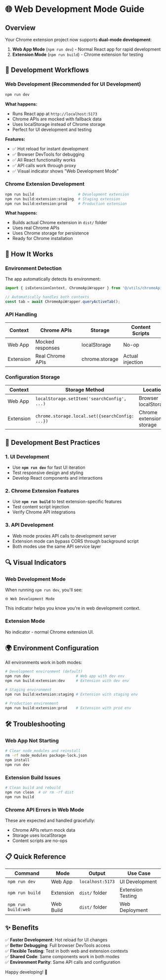 # 🌐 Web Development Mode Guide

## Overview

Your Chrome extension project now supports **dual-mode development**:

1. **Web App Mode** (`npm run dev`) - Normal React app for rapid development
2. **Extension Mode** (`npm run build`) - Chrome extension for testing

## 🚀 Development Workflows

### Web Development (Recommended for UI Development)

```bash
npm run dev
```

**What happens:**
- Runs React app at `http://localhost:5173`
- Chrome APIs are mocked with fallback data
- Uses localStorage instead of Chrome storage
- Perfect for UI development and testing

**Features:**
- ✅ Hot reload for instant development
- ✅ Browser DevTools for debugging
- ✅ All React functionality works
- ✅ API calls work through proxy
- ✅ Visual indicator shows "Web Development Mode"

### Chrome Extension Development

```bash
npm run build                    # Development extension
npm run build:extension:staging  # Staging extension
npm run build:extension:prod     # Production extension
```

**What happens:**
- Builds actual Chrome extension in `dist/` folder
- Uses real Chrome APIs
- Uses Chrome storage for persistence
- Ready for Chrome installation

## 🔧 How It Works

### Environment Detection

The app automatically detects its environment:

```typescript
import { isExtensionContext, ChromeApiWrapper } from '@/utils/chromeApiWrapper';

// Automatically handles both contexts
const tab = await ChromeApiWrapper.queryActiveTab();
```

### API Handling

| Context | Chrome APIs | Storage | Content Scripts |
|---------|-------------|---------|-----------------|
| Web App | Mocked responses | localStorage | No-op |
| Extension | Real Chrome APIs | chrome.storage | Actual injection |

### Configuration Storage

| Context | Storage Method | Location |
|---------|----------------|----------|
| Web App | `localStorage.setItem('searchConfig', ...)` | Browser localStorage |
| Extension | `chrome.storage.local.set({searchConfig: ...})` | Chrome extension storage |

## 🎯 Development Best Practices

### 1. UI Development
- Use **`npm run dev`** for fast UI iteration
- Test responsive design and styling
- Develop React components and interactions

### 2. Chrome Extension Features
- Use **`npm run build`** to test extension-specific features
- Test content script injection
- Verify Chrome API integrations

### 3. API Development
- Web mode proxies API calls to development server
- Extension mode can bypass CORS through background script
- Both modes use the same API service layer

## 🔍 Visual Indicators

### Web Development Mode
When running `npm run dev`, you'll see:
```
🌐 Web Development Mode
```
This indicator helps you know you're in web development context.

### Extension Mode
No indicator - normal Chrome extension UI.

## 🌍 Environment Configuration

All environments work in both modes:

```bash
# Development environment (default)
npm run dev                     # Web app with dev env
npm run build:extension:dev     # Extension with dev env

# Staging environment
npm run build:extension:staging # Extension with staging env

# Production environment  
npm run build:extension:prod    # Extension with prod env
```

## 🛠 Troubleshooting

### Web App Not Starting
```bash
# Clear node_modules and reinstall
rm -rf node_modules package-lock.json
npm install
npm run dev
```

### Extension Build Issues
```bash
# Clean build and rebuild
npm run clean  # or rm -rf dist
npm run build
```

### Chrome API Errors in Web Mode
These are expected and handled gracefully:
- Chrome APIs return mock data
- Storage uses localStorage
- Content scripts are no-ops

## 📋 Quick Reference

| Command | Mode | Output | Use Case |
|---------|------|--------|----------|
| `npm run dev` | Web App | `localhost:5173` | UI Development |
| `npm run build` | Extension | `dist/` folder | Extension Testing |
| `npm run build:web` | Web Build | `dist/` folder | Web Deployment |

## ✨ Benefits

✅ **Faster Development**: Hot reload for UI changes  
✅ **Better Debugging**: Full browser DevTools access  
✅ **Flexible Testing**: Test in both web and extension contexts  
✅ **Shared Code**: Same components work in both modes  
✅ **Environment Parity**: Same API calls and configuration

Happy developing! 🎉

